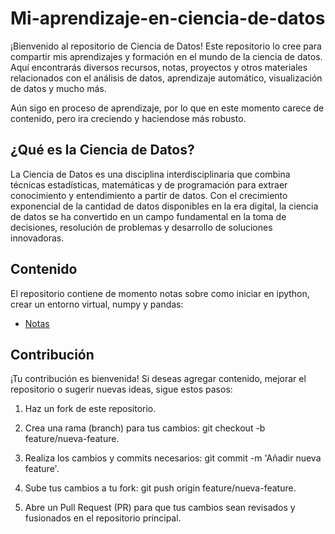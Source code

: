 # Mi-aprendizaje-en-ciencia-de-datos
¡Bienvenido al repositorio de Ciencia de Datos! Este repositorio lo cree para compartir mis aprendizajes y formación en el mundo de la ciencia de datos. Aquí encontrarás diversos recursos, notas, proyectos y otros materiales relacionados con el análisis de datos, aprendizaje automático, visualización de datos y mucho más.

Aún sigo en proceso de aprendizaje, por lo que en este momento carece de contenido, pero ira creciendo y haciendose más robusto.

## ¿Qué es la Ciencia de Datos?
La Ciencia de Datos es una disciplina interdisciplinaria que combina técnicas estadísticas, matemáticas y de programación para extraer conocimiento y entendimiento a partir de datos. Con el crecimiento exponencial de la cantidad de datos disponibles en la era digital, la ciencia de datos se ha convertido en un campo fundamental en la toma de decisiones, resolución de problemas y desarrollo de soluciones innovadoras.

## Contenido
El repositorio contiene de momento notas sobre como iniciar en ipython, crear un entorno virtual, numpy y pandas:
- [Notas](Notas/)

## Contribución
¡Tu contribución es bienvenida! Si deseas agregar contenido, mejorar el repositorio o sugerir nuevas ideas, sigue estos pasos:

1. Haz un fork de este repositorio.

2. Crea una rama (branch) para tus cambios: git checkout -b feature/nueva-feature.

3. Realiza los cambios y commits necesarios: git commit -m 'Añadir nueva feature'.

4. Sube tus cambios a tu fork: git push origin feature/nueva-feature.

5. Abre un Pull Request (PR) para que tus cambios sean revisados y fusionados en el repositorio principal.
